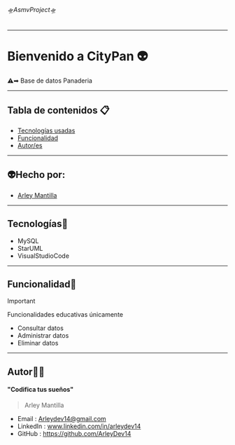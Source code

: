 ###### 🛸AsmvProject🛸

---
# Bienvenido a CityPan 👽️
⚠️➡︎ Base de datos Panaderia

---
## Tabla de contenidos 📋
- [Tecnologías usadas](#Tecnologías)
- [Funcionalidad](#Funcionalidad)
- [Autor/es](#Autor)
---
## 👽️Hecho por:
- [Arley Mantilla](#Autor)
---
## Tecnologías📱
- MySQL
- StarUML
- VisualStudioCode
---
## Funcionalidad💭
> [!IMPORTANT]  
> Funcionalidades educativas únicamente
- Consultar datos
- Administrar datos 
- Eliminar datos
---
## Autor👨‍💻
#### "Codifica tus sueños"
> Arley Mantilla
- Email : 		Arleydev14@gmail.com
- LinkedIn : 	www.linkedin.com/in/arleydev14
- GitHub :		https://github.com/ArleyDev14